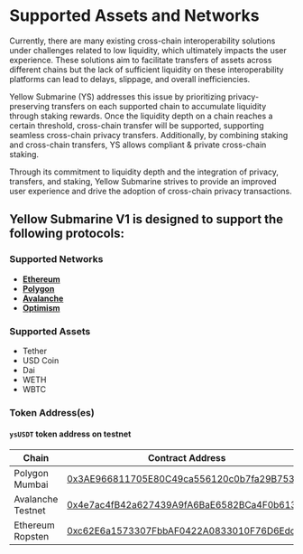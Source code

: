 # Supported Assets and Networks

Currently, there are many existing cross-chain interoperability solutions under challenges related to low liquidity, which ultimately impacts the user experience. These solutions aim to facilitate transfers of assets across different chains but the lack of sufficient liquidity on these interoperability platforms can lead to delays, slippage, and overall inefficiencies.&#x20;

Yellow Submarine (YS) addresses this issue by prioritizing privacy-preserving transfers on each supported chain to accumulate liquidity through staking rewards. Once the liquidity depth on a chain reaches a certain threshold, cross-chain transfer will be supported, supporting seamless cross-chain privacy transfers. Additionally, by combining staking and cross-chain transfers, YS allows compliant & private cross-chain staking.

Through its commitment to liquidity depth and the integration of privacy, transfers, and staking, Yellow Submarine strives to provide an improved user experience and drive the adoption of cross-chain privacy transactions.



## **Yellow Submarine V1 is designed to support the following protocols:**



### **Supported Networks**&#x20;

* **​**[**Ethereum**](https://ethereum.org/en/)**​**
* **​**[**Polygon**](https://polygon.technology/)
* [**Avalanche**](https://www.avax.network/)
* [**Optimism**](https://www.optimism.io/)

### **Supported Assets**&#x20;

* Tether
* USD Coin&#x20;
* Dai
* WETH
* WBTC

### **Token Address(es)**

#### `ysUSDT` token address on testnet&#x20;

<table><thead><tr><th width="199">Chain</th><th>Contract Address</th></tr></thead><tbody><tr><td>Polygon Mumbai</td><td><a href="https://mumbai.polygonscan.com/address/0x3AE966811705E80C49ca556120c0b7fa29B75360">0x3AE966811705E80C49ca556120c0b7fa29B75360</a></td></tr><tr><td>Avalanche Testnet </td><td><a href="https://testnet.avascan.info/blockchain/c/address/0x4e7ac4fB42a627439A9fA6BaE6582BCa4F0b6138">0x4e7ac4fB42a627439A9fA6BaE6582BCa4F0b6138</a></td></tr><tr><td>Ethereum Ropsten</td><td><a href="https://ropsten.etherscan.io/address/0xc62E6a1573307FbbAF0422A0833010F76D6Edcd5">0xc62E6a1573307FbbAF0422A0833010F76D6Edcd5</a></td></tr></tbody></table>
